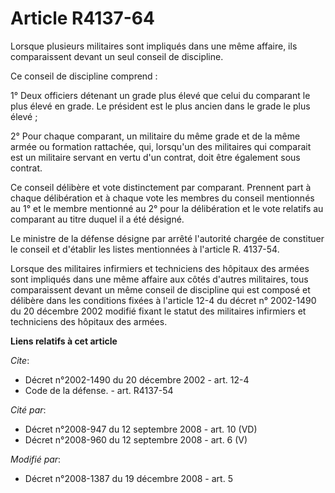 # Article R4137-64

Lorsque plusieurs militaires sont impliqués dans une même affaire, ils comparaissent devant un seul conseil de discipline. 

Ce conseil de discipline comprend : 

1° Deux officiers détenant un grade plus élevé que celui du comparant le plus élevé en grade. Le président est le plus ancien
dans le grade le plus élevé ; 

2° Pour chaque comparant, un militaire du même grade et de la même armée ou formation rattachée, qui, lorsqu'un des
militaires qui comparait est un militaire servant en vertu d'un contrat, doit être également sous contrat. 

Ce conseil délibère et vote distinctement par comparant. Prennent part à chaque délibération et à chaque vote les membres du
conseil mentionnés au 1° et le membre mentionné au 2° pour la délibération et le vote relatifs au comparant au titre duquel
il a été désigné. 

Le ministre de la défense désigne par arrêté l'autorité chargée de constituer le conseil et d'établir les listes mentionnées
à l'article R. 4137-54. 

Lorsque des militaires infirmiers et techniciens des hôpitaux des armées sont impliqués dans une même affaire aux côtés
d'autres militaires, tous comparaissent devant un même conseil de discipline qui est composé et délibère dans les conditions
fixées à l'article 12-4 du décret n° 2002-1490 du 20 décembre 2002 modifié fixant le statut des militaires infirmiers et
techniciens des hôpitaux des armées.

**Liens relatifs à cet article**

_Cite_:

  - Décret n°2002-1490 du 20 décembre 2002 - art. 12-4
  - Code de la défense. - art. R4137-54

_Cité par_:

  - Décret n°2008-947 du 12 septembre 2008 - art. 10 (VD)
  - Décret n°2008-960 du 12 septembre 2008 - art. 6 (V)

_Modifié par_:

  - Décret n°2008-1387 du 19 décembre 2008 - art. 5
